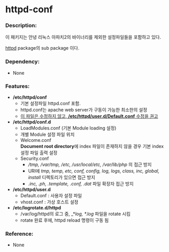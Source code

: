 # httpd-conf

### Description:

이 패키지는 안녕 리눅스 아파치2의 바이너리를 제외한 설정파일들을
포함하고 있다.

[httpd](pkg-base-httpd.md) package의 sub package 이다.

### Dependency:
* None

### Features:

* **/etc/httpd/conf**
  * 기본 설정파일 httpd.conf 포함.
  * httpd.conf는 apache web server가 구동이 가능한 최소한의 설정
  * <u>이 파일은 수정하지 않고, **/etc/httpd/user.d/Default.conf** 수정을 권고</u>
* **/etc/httpd/conf.d**
  * LoadModules.conf (기본 Module loading 설정)
  * 개별 Module 설정 파일 위치
  * Welcome.conf  
    **Document root directory**에 index 파일이 존재하지 않을 경우 기본 index 설정 파일 출력 설정
  * Security.conf
    * _/tmp, /var/tmp, /etc, /usr/local/etc, /var/lib/php_ 의 접근 방지
    * URI에 _tmp, temp, etc, conf, config, log, logs, class, inc, global, install_ 디렉토리가 있으면 접근 방지
    * _.inc, .ph, .template, .conf, .dat_ 파일 확장자 접근 방지
* **/etc/httpd/user.d**
  * Default.conf : 사용자 설정 파일
  * vhost.conf   : 가상 호스트 설정
* **/etc/logrotate.d/httpd**  
  * /var/log/httpd의 로그 중, _*_log, *.log_ 파일을 rotate 시킴
  * rotate 완료 후에, httpd reload 명령이 구동 됨

### Reference:
* None